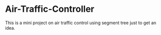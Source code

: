 # Air-Traffic-Controller
This is a mini project on air traffic control using segment tree just to get an idea.
